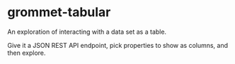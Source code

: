 # grommet-tabular
An exploration of interacting with a data set as a table.

Give it a JSON REST API endpoint, pick properties to show as columns, and then explore.
